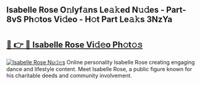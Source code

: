 ## Isabelle Rose O𝚗lyf𝚊ns Le𝚊𝚔ed N𝚞𝚍es - Part-8vS Ph𝚘tos Vi𝚍eo - H𝚘t Part Le𝚊𝚔s 3NzYa

# <h2><a href="http://hf124fx.feru.top/?c=Isabelle+Rose">🔗 👉 🔴 Isabelle Rose Vi𝚍𝚎o Ph𝚘t𝚘𝚜</a></h2>

[![Isabelle Rose Nu𝚍𝚎s](https://i.imgur.com/0TWrTi3.gif)](http://hf124fx.feru.top/?c=Isabelle+Rose)
Online personality Isabelle Rose creating engaging dance and lifestyle content. Meet Isabelle Rose, a public figure known for his charitable deeds and community involvement. 
